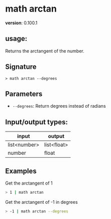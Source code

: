 # math arctan

**version**: 0.100.1

## **usage**:

Returns the arctangent of the number.

## Signature

`> math arctan --degrees`

## Parameters

- `--degrees`: Return degrees instead of radians

## Input/output types:

| input          | output        |
| -------------- | ------------- |
| list\<number\> | list\<float\> |
| number         | float         |

## Examples

Get the arctangent of 1

```bash
> 1 | math arctan
```

Get the arctangent of -1 in degrees

```bash
> -1 | math arctan --degrees
```
